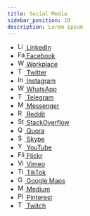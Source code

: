```yaml
---
title: Social Media
sidebar_position: 10
description: Lorem ipsum
---
```


- <a href="https://www.linkedin.com/" target="_blank"><img src="https://cdn.svgporn.com/logos/linkedin-icon.svg" alt="LinkedIn logo" width="16" height="16" /> LinkedIn </a>
- <a href="https://www.facebook.com/" target="_blank"><img src="https://cdn.svgporn.com/logos/facebook.svg" alt="Facebook logo" width="16" height="16" /> Facebook </a>
- <a href="https://www.workplace.com/" target="_blank"><img src="https://cdn.svgporn.com/logos/workplace-icon.svg" alt="Workplace logo" width="16" height="16" /> Workplace </a>
- <a href="https://twitter.com/" target="_blank"><img src="https://cdn.svgporn.com/logos/twitter.svg" alt="Twitter logo" width="16" height="16" /> Twitter </a>
- <a href="https://www.instagram.com/" target="_blank"><img src="https://cdn.svgporn.com/logos/instagram-icon.svg" alt="Instagram logo" width="16" height="16" /> Instagram </a>
- <a href="https://www.whatsapp.com/" target="_blank"><img src="https://cdn.svgporn.com/logos/whatsapp-icon.svg" alt="WhatsApp logo" width="16" height="16" /> WhatsApp </a>
- <a href="https://telegram.org/" target="_blank"><img src="https://cdn.svgporn.com/logos/telegram.svg" alt="Telegram logo" width="16" height="16" /> Telegram </a>
- <a href="https://www.messenger.com/" target="_blank"><img src="https://cdn.svgporn.com/logos/messenger.svg" alt="Messenger logo" width="16" height="16" /> Messenger </a>
- <a href="https://www.reddit.com/" target="_blank"><img src="https://cdn.svgporn.com/logos/reddit-icon.svg" alt="Reddit logo" width="16" height="16" /> Reddit </a>
- <a href="https://stackoverflow.com/" target="_blank"><img src="https://cdn.svgporn.com/logos/stackoverflow-icon.svg" alt="StackOverflow logo" width="16" height="16" /> StackOverflow </a>
- <a href="https://www.quora.com/" target="_blank"><img src="https://cdn.svgporn.com/logos/quora.svg" alt="Quora logo" width="16" height="16" /> Quora </a>
- <a href="https://www.skype.com/" target="_blank"><img src="https://cdn.svgporn.com/logos/skype.svg" alt="Skype logo" width="16" height="16" /> Skype </a>
- <a href="https://www.youtube.com/" target="_blank"><img src="https://cdn.svgporn.com/logos/youtube-icon.svg" alt="YouTube logo" width="16" height="16" /> YouTube </a>
- <a href="https://www.flickr.com/" target="_blank"><img src="https://cdn.svgporn.com/logos/flickr-icon.svg" alt="Flickr logo" width="16" height="16" /> Flickr </a>
- <a href="https://vimeo.com/" target="_blank"><img src="https://cdn.svgporn.com/logos/vimeo-icon.svg" alt="Vimeo logo" width="16" height="16" /> Vimeo </a>
- <a href="https://www.tiktok.com/" target="_blank"><img src="https://cdn.svgporn.com/logos/tiktok-icon.svg" alt="TikTok logo" width="16" height="16" /> TikTok </a>
- <a href="http://maps.google.com/" target="_blank"><img src="https://cdn.svgporn.com/logos/google-maps.svg" alt="Google logo" width="16" height="16" /> Google Maps </a>
- <a href="https://medium.com/" target="_blank"><img src="https://cdn.svgporn.com/logos/medium-icon.svg" alt="Medium logo" width="16" height="16" /> Medium </a>
- <a href="https://www.pinterest.com/" target="_blank"><img src="https://cdn.svgporn.com/logos/pinterest.svg" alt="Pinterest logo" width="16" height="16" /> Pinterest </a>
- <a href="https://www.Twitch.tv/" target="_blank"><img src="https://cdn.svgporn.com/logos/twitch.svg" alt="Twitch logo" width="16" height="16" /> Twitch </a>
